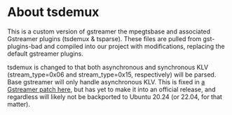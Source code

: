 # About tsdemux

This is a custom version of gstreamer the mpegtsbase and associated Gstreamer plugins (tsdemux & tsparse). These files are pulled from gst-plugins-bad and compiled into our project with modifications, replacing the default gstreamer plugins.

tsdemux is changed to that both asynchronous and synchronous KLV (stream_type=0x06 and stream_type=0x15, respectively) will be parsed. Base gstreamer will only handle asynchronous KLV. This is fixed in [a Gstreamer patch here](https://gitlab.freedesktop.org/gstreamer/gstreamer/-/merge_requests/1312), but has yet to make it into an official release, and regardless will likely not be backported to Ubuntu 20.24 (or 22.04, for that matter).
